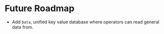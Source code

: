 # Future Roadmap

* Add `Data`, unified key value database where operators can read general data from.
